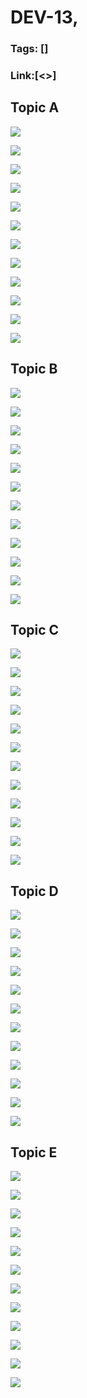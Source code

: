 # DEV-13,
### Tags: []
### Link:[<>]

## Topic A
![](../images/DEV-13/DEV-13-A1.png)

![](../images/DEV-13/DEV-13-A2.png)

![](../images/DEV-13/DEV-13-A3.png)

![](../images/DEV-13/DEV-13-A4.png)

![](../images/DEV-13/DEV-13-A5.png)

![](../images/DEV-13/DEV-13-A6.png)

![](../images/DEV-13/DEV-13-A7.png)

![](../images/DEV-13/DEV-13-A8.png)

![](../images/DEV-13/DEV-13-A9.png)

![](../images/DEV-13/DEV-13-A10.png)

![](../images/DEV-13/DEV-13-A11.png)

![](../images/DEV-13/DEV-13-A12.png)

## Topic B
![](../images/DEV-13/DEV-13-B1.png)

![](../images/DEV-13/DEV-13-B2.png)

![](../images/DEV-13/DEV-13-B3.png)

![](../images/DEV-13/DEV-13-B4.png)

![](../images/DEV-13/DEV-13-B5.png)

![](../images/DEV-13/DEV-13-B6.png)

![](../images/DEV-13/DEV-13-B7.png)

![](../images/DEV-13/DEV-13-B8.png)

![](../images/DEV-13/DEV-13-B9.png)

![](../images/DEV-13/DEV-13-B10.png)

![](../images/DEV-13/DEV-13-B11.png)

![](../images/DEV-13/DEV-13-B12.png)

## Topic C
![](../images/DEV-13/DEV-13-C1.png)

![](../images/DEV-13/DEV-13-C2.png)

![](../images/DEV-13/DEV-13-C3.png)

![](../images/DEV-13/DEV-13-C4.png)

![](../images/DEV-13/DEV-13-C5.png)

![](../images/DEV-13/DEV-13-C6.png)

![](../images/DEV-13/DEV-13-C7.png)

![](../images/DEV-13/DEV-13-C8.png)

![](../images/DEV-13/DEV-13-C9.png)

![](../images/DEV-13/DEV-13-C10.png)

![](../images/DEV-13/DEV-13-C11.png)

![](../images/DEV-13/DEV-13-C12.png)

## Topic D
![](../images/DEV-13/DEV-13-D1.png)

![](../images/DEV-13/DEV-13-D2.png)

![](../images/DEV-13/DEV-13-D3.png)

![](../images/DEV-13/DEV-13-D4.png)

![](../images/DEV-13/DEV-13-D5.png)

![](../images/DEV-13/DEV-13-D6.png)

![](../images/DEV-13/DEV-13-D7.png)

![](../images/DEV-13/DEV-13-D8.png)

![](../images/DEV-13/DEV-13-D9.png)

![](../images/DEV-13/DEV-13-D10.png)

![](../images/DEV-13/DEV-13-D11.png)

![](../images/DEV-13/DEV-13-D12.png)

## Topic E
![](../images/DEV-13/DEV-13-E1.png)

![](../images/DEV-13/DEV-13-E2.png)

![](../images/DEV-13/DEV-13-E3.png)

![](../images/DEV-13/DEV-13-E4.png)

![](../images/DEV-13/DEV-13-E5.png)

![](../images/DEV-13/DEV-13-E6.png)

![](../images/DEV-13/DEV-13-E7.png)

![](../images/DEV-13/DEV-13-E8.png)

![](../images/DEV-13/DEV-13-E9.png)

![](../images/DEV-13/DEV-13-E10.png)

![](../images/DEV-13/DEV-13-E11.png)

![](../images/DEV-13/DEV-13-E12.png)

